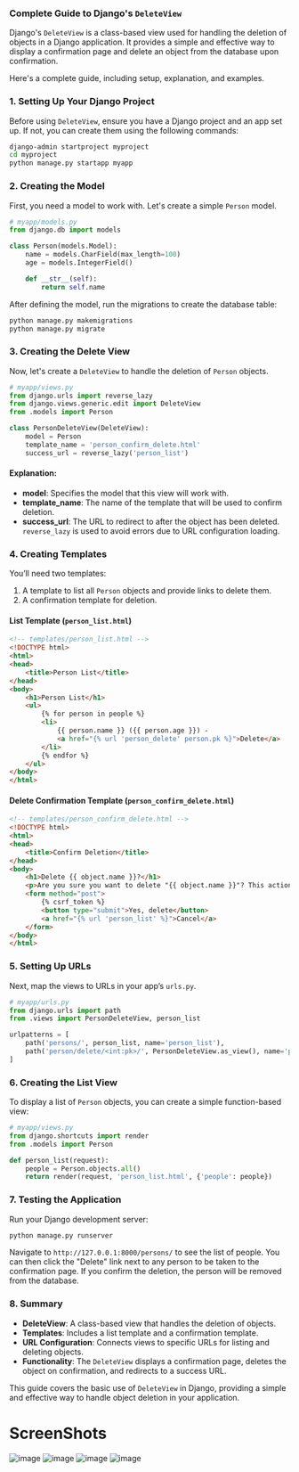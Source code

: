### Complete Guide to Django's `DeleteView`

Django's `DeleteView` is a class-based view used for handling the deletion of objects in a Django application. It provides a simple and effective way to display a confirmation page and delete an object from the database upon confirmation.

Here's a complete guide, including setup, explanation, and examples.

### 1. **Setting Up Your Django Project**

Before using `DeleteView`, ensure you have a Django project and an app set up. If not, you can create them using the following commands:

```bash
django-admin startproject myproject
cd myproject
python manage.py startapp myapp
```

### 2. **Creating the Model**

First, you need a model to work with. Let's create a simple `Person` model.

```python
# myapp/models.py
from django.db import models

class Person(models.Model):
    name = models.CharField(max_length=100)
    age = models.IntegerField()

    def __str__(self):
        return self.name
```

After defining the model, run the migrations to create the database table:

```bash
python manage.py makemigrations
python manage.py migrate
```

### 3. **Creating the Delete View**

Now, let's create a `DeleteView` to handle the deletion of `Person` objects.

```python
# myapp/views.py
from django.urls import reverse_lazy
from django.views.generic.edit import DeleteView
from .models import Person

class PersonDeleteView(DeleteView):
    model = Person
    template_name = 'person_confirm_delete.html'
    success_url = reverse_lazy('person_list')
```

#### Explanation:

- **model**: Specifies the model that this view will work with.
- **template_name**: The name of the template that will be used to confirm deletion.
- **success_url**: The URL to redirect to after the object has been deleted. `reverse_lazy` is used to avoid errors due to URL configuration loading.

### 4. **Creating Templates**

You’ll need two templates:

1. A template to list all `Person` objects and provide links to delete them.
2. A confirmation template for deletion.

#### List Template (`person_list.html`)

```html
<!-- templates/person_list.html -->
<!DOCTYPE html>
<html>
<head>
    <title>Person List</title>
</head>
<body>
    <h1>Person List</h1>
    <ul>
        {% for person in people %}
        <li>
            {{ person.name }} ({{ person.age }}) - 
            <a href="{% url 'person_delete' person.pk %}">Delete</a>
        </li>
        {% endfor %}
    </ul>
</body>
</html>
```

#### Delete Confirmation Template (`person_confirm_delete.html`)

```html
<!-- templates/person_confirm_delete.html -->
<!DOCTYPE html>
<html>
<head>
    <title>Confirm Deletion</title>
</head>
<body>
    <h1>Delete {{ object.name }}?</h1>
    <p>Are you sure you want to delete "{{ object.name }}"? This action cannot be undone.</p>
    <form method="post">
        {% csrf_token %}
        <button type="submit">Yes, delete</button>
        <a href="{% url 'person_list' %}">Cancel</a>
    </form>
</body>
</html>
```

### 5. **Setting Up URLs**

Next, map the views to URLs in your app’s `urls.py`.

```python
# myapp/urls.py
from django.urls import path
from .views import PersonDeleteView, person_list

urlpatterns = [
    path('persons/', person_list, name='person_list'),
    path('person/delete/<int:pk>/', PersonDeleteView.as_view(), name='person_delete'),
]
```

### 6. **Creating the List View**

To display a list of `Person` objects, you can create a simple function-based view:

```python
# myapp/views.py
from django.shortcuts import render
from .models import Person

def person_list(request):
    people = Person.objects.all()
    return render(request, 'person_list.html', {'people': people})
```

### 7. **Testing the Application**

Run your Django development server:

```bash
python manage.py runserver
```

Navigate to `http://127.0.0.1:8000/persons/` to see the list of people. You can then click the "Delete" link next to any person to be taken to the confirmation page. If you confirm the deletion, the person will be removed from the database.

### 8. **Summary**

- **DeleteView**: A class-based view that handles the deletion of objects.
- **Templates**: Includes a list template and a confirmation template.
- **URL Configuration**: Connects views to specific URLs for listing and deleting objects.
- **Functionality**: The `DeleteView` displays a confirmation page, deletes the object on confirmation, and redirects to a success URL.

This guide covers the basic use of `DeleteView` in Django, providing a simple and effective way to handle object deletion in your application.

# ScreenShots
![image](https://github.com/user-attachments/assets/d79803c2-2c6a-4375-bc89-c45bd68f1946)
![image](https://github.com/user-attachments/assets/11c05a6a-a597-4ade-ad20-7b694af928c8)
![image](https://github.com/user-attachments/assets/318d3697-3a2f-4499-b7ec-65497967fd27)
![image](https://github.com/user-attachments/assets/27123bb9-4721-4a4b-a142-9985eaa580e1)




